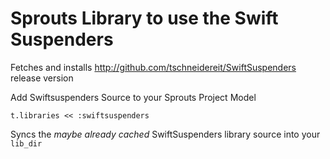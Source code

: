 Sprouts Library to use the Swift Suspenders
===========================================
Fetches and installs http://github.com/tschneidereit/SwiftSuspenders release version


Add Swiftsuspenders Source to your Sprouts Project Model

`t.libraries << :swiftsuspenders`

Syncs the _maybe already cached_ SwiftSuspenders library source into your `lib_dir`
